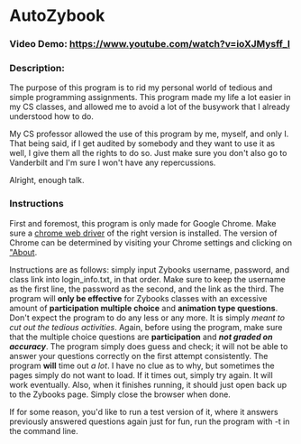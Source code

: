 # AutoZybook
### Video Demo:  <https://www.youtube.com/watch?v=ioXJMysff_I>
### Description: 
The purpose of this program is to rid my personal world of tedious and simple programming assignments. This program made my life a lot easier in my CS classes, and allowed me to avoid a lot of the busywork that I already understood how to do.

My CS professor allowed the use of this program by me, myself, and only I. That being said, if I get audited by somebody and they want to use it as well, I give them all the rights to do so. Just make sure you don't also go to Vanderbilt and I'm sure I won't have any repercussions.

Alright, enough talk.

### Instructions
First and foremost, this program is only made for Google Chrome. Make sure a [chrome web driver](https://chromedriver.chromium.org/downloads) of the right version is installed. The version of Chrome can be determined by visiting your Chrome settings and clicking on ["About](chrome://settings/help).

Instructions are as follows: simply input Zybooks username, password, and class link into login_info.txt, in that order. Make sure to keep the username as the first line, the password as the second, and the link as the third.
The program will **only be effective** for Zybooks classes with an excessive amount of **participation multiple choice** and **animation type questions**. Don't expect the program to do any less or any more. It is simply _meant to cut out the tedious activities_. Again, before using the program, make sure that the multiple choice questions are **participation** and **_not graded on accuracy_**. The program simply does guess and check; it will not be able to answer your questions correctly on the first attempt consistently.
The program **will** time out _a lot_. I have no clue as to why, but sometimes the pages simply do not want to load. If it times out, simply try again. It will work eventually. Also, when it finishes running, it should just open back up to the Zybooks page. Simply close the browser when done. 

If for some reason, you'd like to run a test version of it, where it answers previously answered questions again just for fun, run the program with -t in the command line. 
